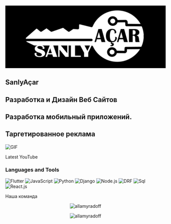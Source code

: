[![Header](https://github.com/allamyradoff/allamyradoff/blob/main/assets/Sanly%20acar%20logo.jpg)](https://www.sanly-achar.com/)





## SanlyAçar 
## Разработка и Дизайн Веб Сайтов
## Разработка мобильный приложений.
## Таргетированное реклама


<img align="center" alt="GIF" src="https://github.com/abhisheknaiidu/abhisheknaiidu/blob/master/code.gif?raw=true" width="500" height="320" />

Latest YouTube

### Languages and Tools
![Flutter](https://img.shields.io/badge/-Flutter-090909?style=for-the-badge&logo=flutter&logoColor=47c5FB)
![JavaScript](https://img.shields.io/badge/-JavaScript-090909?style=for-the-badge&logo=JavaScript&logoColor=#efd81d)
![Python](https://img.shields.io/badge/-Python-090909?style=for-the-badge&logo=Python&logoColor=47c5FB)
![Django](https://img.shields.io/badge/-Django-090909?style=for-the-badge&logo=Django&logoColor=#000)
![Node.js](https://img.shields.io/badge/-Node.js-090909?style=for-the-badge&logo=Node.js&logoColor=#000)
![DRF](https://img.shields.io/badge/-DRF-090909?style=for-the-badge&logo=DRF&logoColor=#000)
![Sql](https://img.shields.io/badge/-Sql-090909?style=for-the-badge&logo=mysql&logoColor=#000)
![React.js](https://img.shields.io/badge/-React.js-090909?style=for-the-badge&logo=React.js&logoColor=#000)




Наша команда




<p align="center"> <img src="https://github-readme-stats.vercel.app/api?username=yazkhanov93&show_icons=true&theme=gotham" alt="allamyradoff
" />
<p align="center"> <img src="https://github-readme-stats.vercel.app/api?username=Bayramgeldiyevich&show_icons=true&theme=gotham" alt="allamyradoff
" />





  
